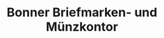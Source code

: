 ---
title: "Bonner Briefmarken- und Münzkontor"
url: /bonn/bonner-briefmarken-und-muenzkontor/
shop: Sammler
---